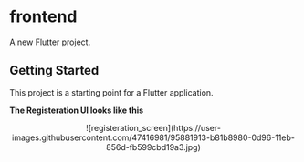 # frontend

A new Flutter project.

## Getting Started

This project is a starting point for a Flutter application.

**The Registeration UI looks like this**
<p align="center">
 ![registeration_screen](https://user-images.githubusercontent.com/47416981/95881913-b81b8980-0d96-11eb-856d-fb599cbd19a3.jpg)

</p>
